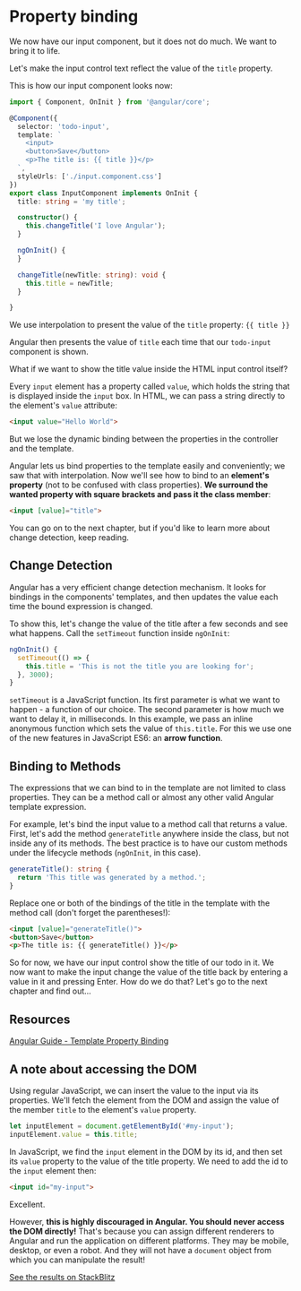 # Property binding

We now have our input component, but it does not do much. We want to bring it to life.

Let's make the input control text reflect the value of the `title` property.

This is how our input component looks now:

```ts
import { Component, OnInit } from '@angular/core';

@Component({
  selector: 'todo-input',
  template: `
    <input>
    <button>Save</button>
    <p>The title is: {{ title }}</p>
  `,
  styleUrls: ['./input.component.css']
})
export class InputComponent implements OnInit {
  title: string = 'my title';

  constructor() {
    this.changeTitle('I love Angular');
  }

  ngOnInit() {
  }

  changeTitle(newTitle: string): void {
    this.title = newTitle;
  }

}
```

We use interpolation to present the value of the `title` property: `{{ title }}`

Angular then presents the value of `title` each time that our `todo-input` component is shown.

What if we want to show the title value inside the HTML input control itself?

Every `input` element has a property called `value`, which holds the string that is displayed inside the `input` box. In HTML, we can pass a string directly to the element's `value` attribute:

```html
<input value="Hello World">
```

But we lose the dynamic binding between the properties in the controller and the template.

Angular lets us bind properties to the template easily and conveniently; we saw that with interpolation. Now we'll see how to bind to an **element's property** (not to be confused with class properties). **We surround the wanted property with square brackets and pass it the class member**:

```html
<input [value]="title">
```

You can go on to the next chapter, but if you'd like to learn more about change detection, keep reading.

## Change Detection

Angular has a very efficient change detection mechanism. It looks for bindings in the components' templates, and then updates the value each time the bound expression is changed.

To show this, let's change the value of the title after a few seconds and see what happens. Call the `setTimeout` function inside `ngOnInit`:

```ts
ngOnInit() {
  setTimeout(() => {
    this.title = 'This is not the title you are looking for';
  }, 3000);
}
```

`setTimeout` is a JavaScript function. Its first parameter is what we want to happen - a function of our choice. The second parameter is how much we want to delay it, in milliseconds. In this example, we pass an inline anonymous function which sets the value of `this.title`. For this we use one of the new features in JavaScript ES6: an **arrow function**.

## Binding to Methods

The expressions that we can bind to in the template are not limited to class properties. They can be a method call or almost any other valid Angular template expression.

For example, let's bind the input value to a method call that returns a value.
First, let's add the method `generateTitle` anywhere inside the class, but not inside any of its methods. The best practice is to have our custom methods under the lifecycle methods (`ngOnInit`, in this case).

```ts
generateTitle(): string {
  return 'This title was generated by a method.';
}
```

Replace one or both of the bindings of the title in the template with the method call (don't forget the parentheses!):

```html
<input [value]="generateTitle()">
<button>Save</button>
<p>The title is: {{ generateTitle() }}</p>
```

So for now, we have our input control show the title of our todo in it. We now want to make the input change the value of the title back by entering a value in it and pressing Enter. How do we do that? Let's go to the next chapter and find out...

## Resources

[Angular Guide - Template Property Binding](https://angular.io/guide/template-syntax#property-binding--property-)

## A note about accessing the DOM

Using regular JavaScript, we can insert the value to the input via its properties. We'll fetch the element from the DOM and assign the value of the member `title` to the element's `value` property.

```ts
let inputElement = document.getElementById('#my-input');
inputElement.value = this.title;
```

In JavaScript, we find the `input` element in the DOM by its id, and then set its `value` property to the value of the title property. We need to add the id to the `input` element then:

```html
<input id="my-input">
```

Excellent.

However, **this is highly discouraged in Angular. You should never access the DOM directly!**
That's because you can assign different renderers to Angular and run the application on different platforms. They may be mobile, desktop, or even a robot. And they will not have a `document` object from which you can manipulate the result!

[See the results on StackBlitz](https://stackblitz.com/github/angularbootcamp/todo-list-tutorial-steps/tree/step-06_Property_binding)

